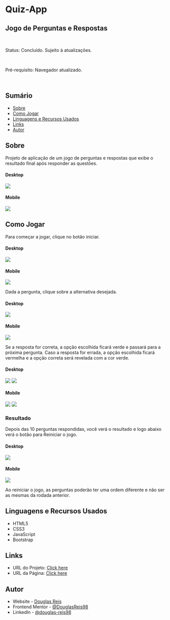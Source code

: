 # Quiz-App

## Jogo de Perguntas e Respostas

<br>

Status: Concluído. Sujeito à atualizações.

<br>

Pré-requisito: Navegador atualizado.

<br>

## Sumário

- [Sobre](#Sobre)
- [Como Jogar](#Como-jogar)
- [Linguagens e Recursos Usados](#Linguagens-e-Recursos-Usados)
- [Links](#Links)
- [Autor](#Autor)

## Sobre

Projeto de aplicação de um jogo de perguntas e respostas que exibe o resultado final após responder as questões.

#### Desktop<br>
![](./screenshots/screenshot-inicio-desktop.png)
#### Mobile<br>
![](./screenshots/screenshot-inicio-mobile.png)

## Como Jogar

<p>Para começar a jogar, clique no botão iniciar.</p>

#### Desktop<br>
![](./screenshots/screenshot-inicio-desktop.png)

#### Mobile<br>
![](./screenshots/screenshot-inicio-mobile.png)

<p>Dada a pergunta, clique sobre a alternativa desejada.</p>

#### Desktop<br>
![](./screenshots/screenshot-questao-desktop.png)

#### Mobile<br>
![](./screenshots/screenshot-questao-mobile.png)

<p>Se a resposta for correta, a opção escolhida ficará verde e passará para a próxima pergunta. Caso a resposta for errada, a opção escolhida ficará vermelha e a opção correta será revelada com a cor verde.</p>

#### Desktop<br>
![](./screenshots/screenshot-certo-desktop.png)
![](./screenshots/screenshot-errado-desktop.png)

#### Mobile<br>
![](./screenshots/screenshot-certo-mobile.png)
![](./screenshots/screenshot-errado-mobile.png)

### Resultado

<p>Depois das 10 perguntas respondidas, você verá o resultado e logo abaixo verá o botão para Reiniciar o jogo.</p>

#### Desktop<br>
![](./screenshots/screenshot-resultado-desktop.png)

#### Mobile<br>
![](./screenshots/screenshot-resultado-mobile.png)

<p>Ao reiniciar o jogo, as perguntas poderão ter uma ordem diferente e não ser as mesmas da rodada anterior.</p>


## Linguagens e Recursos Usados
- HTML5
- CSS3
- JavaScript
- Bootstrap


## Links

- URL do Projeto: [Click here](https://github.com/DouglasReis98/Quiz-App)
- URL da Página: [Click here](https://douglasreis98.github.io/quiz-app/)

## Autor
- Website - [Douglas Reis](http://douglasreis.epizy.com)
- Frontend Mentor - [@DouglasReis98](https://www.frontendmentor.io/profile/DouglasReis98)
- LinkedIn - [@douglas-reis98](https://www.linkedin.com/in/douglas-reis98/)